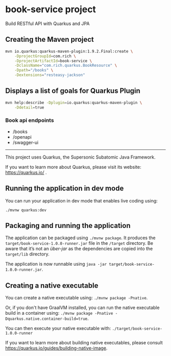 # book-service project

Build RESTful API with Quarkus and JPA 

## Creating the Maven project
```bash
mvn io.quarkus:quarkus-maven-plugin:1.9.2.Final:create \
    -DprojectGroupId=com.rich \
    -DprojectArtifactId=book-service \
    -DclassName="com.rich.quarkus.BookResource" \
    -Dpath="/books" \
    -Dextensions="resteasy-jackson"
```

## Displays a list of goals for Quarkus Plugin 
```bash
mvn help:describe -Dplugin=io.quarkus:quarkus-maven-plugin \
    -Ddetail=true
```

### Book api endpoints
- /books
- /openapi
- /swagger-ui

--- 

This project uses Quarkus, the Supersonic Subatomic Java Framework.

If you want to learn more about Quarkus, please visit its website: https://quarkus.io/ .

## Running the application in dev mode

You can run your application in dev mode that enables live coding using:
```
./mvnw quarkus:dev
```

## Packaging and running the application

The application can be packaged using `./mvnw package`.
It produces the `target/book-service-1.0.0-runner.jar` file in the `/target` directory.
Be aware that it’s not an _über-jar_ as the dependencies are copied into the `target/lib` directory.

The application is now runnable using `java -jar target/book-service-1.0.0-runner.jar`.

## Creating a native executable

You can create a native executable using: `./mvnw package -Pnative`.

Or, if you don't have GraalVM installed, you can run the native executable build in a container using: `./mvnw package -Pnative -Dquarkus.native.container-build=true`.

You can then execute your native executable with: `./target/book-service-1.0.0-runner`

If you want to learn more about building native executables, please consult https://quarkus.io/guides/building-native-image.